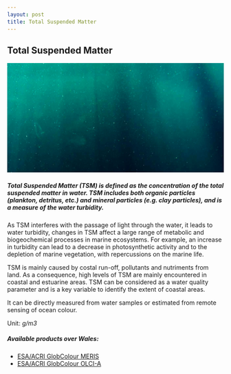 ```yaml
---
layout: post
title: Total Suspended Matter
---
```


## Total Suspended Matter

![Total Suspended Matter](/assets/img/wales/big/total-suspended-matter.jpg)

##### Total Suspended Matter (TSM) is defined as the concentration of the total suspended matter in water. TSM includes both organic particles (plankton, detritus, etc.) and mineral particles (e.g. clay particles), and is a measure of the water turbidity.

As TSM interferes with the passage of light through the water, it leads to water turbidity, changes in TSM affect a large range of metabolic and biogeochemical processes in marine ecosystems. For example, an increase in turbidity can lead to a decrease in photosynthetic activity and to the depletion of marine vegetation, with repercussions on the marine life.

TSM is mainly caused by costal run-off, pollutants and nutriments from land. As a consequence, high levels of TSM are mainly encountered in coastal and estuarine areas. TSM can be considered as a water quality parameter and is a key variable to identify the extent of coastal areas.

It can be directly measured from water samples or estimated from remote sensing of ocean colour.

Unit: _g/m3_

##### Available products over Wales:

*   [ESA/ACRI GlobColour MERIS](http://hermes.acri.fr/index.php?class=archive)
*   [ESA/ACRI GlobColour OLCI-A](http://hermes.acri.fr/index.php?class=archive)
